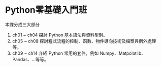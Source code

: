 # Python零基礎入門班
本課分成三大部分
1. ch01 ~ ch04 探討 Python 基本語法與資料型別。
1. ch05 ~ ch08 探討程式流程的控制、函數、物件導向技術及檔案與例外處理等。
1. ch09 ~ ch14 介紹 Python 常用的套件，例如 Numpy、Matpolotlib、Pandas、...等等。